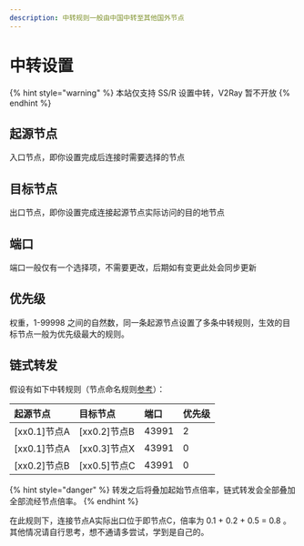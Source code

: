 ```yaml
---
description: 中转规则一般由中国中转至其他国外节点
---
```


# 中转设置

{% hint style="warning" %}
本站仅支持 SS/R 设置中转，V2Ray 暂不开放
{% endhint %}

## 起源节点

入口节点，即你设置完成后连接时需要选择的节点

## 目标节点

出口节点，即你设置完成连接起源节点实际访问的目的地节点

## 端口

端口一般仅有一个选择项，不需要更改，后期如有变更此处会同步更新

## 优先级

权重，1-99998 之间的自然数，同一条起源节点设置了多条中转规则，生效的目标节点一般为优先级最大的规则。

## 链式转发

假设有如下中转规则（节点命名规则[参考](https://iplc.wiki/simplequestions/faq#nodename)）：

| 起源节点 | 目标节点 | 端口 | 优先级 |
| :--- | :--- | :--- | :--- |
| \[xx0.1\]节点A | \[xx0.2\]节点B | 43991 | 2 |
| \[xx0.1\]节点A | \[xx0.3\]节点X | 43991 | 0 |
| \[xx0.2\]节点B | \[xx0.5\]节点C | 43991 | 0 |

{% hint style="danger" %}
转发之后将叠加起始节点倍率，链式转发会全部叠加全部流经节点倍率。
{% endhint %}

在此规则下，连接节点A实际出口位于即节点C，倍率为 0.1 + 0.2 + 0.5 = 0.8 。其他情况请自行思考，想不通请多尝试，学到是自己的。



